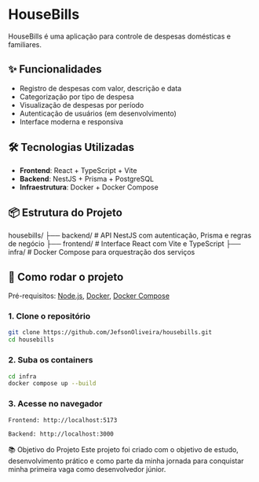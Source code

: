 # HouseBills

HouseBills é uma aplicação para controle de despesas domésticas e familiares.

## ✨ Funcionalidades

- Registro de despesas com valor, descrição e data
- Categorização por tipo de despesa
- Visualização de despesas por período
- Autenticação de usuários (em desenvolvimento)
- Interface moderna e responsiva

## 🛠️ Tecnologias Utilizadas

- **Frontend**: React + TypeScript + Vite
- **Backend**: NestJS + Prisma + PostgreSQL
- **Infraestrutura**: Docker + Docker Compose

## 📦 Estrutura do Projeto

housebills/
├── backend/ # API NestJS com autenticação, Prisma e regras de negócio
├── frontend/ # Interface React com Vite e TypeScript
├── infra/ # Docker Compose para orquestração dos serviços


## 🚀 Como rodar o projeto

Pré-requisitos: [Node.js](https://nodejs.org/), [Docker](https://www.docker.com/), [Docker Compose](https://docs.docker.com/compose/)

### 1. Clone o repositório

```bash
git clone https://github.com/JefsonOliveira/housebills.git
cd housebills
```

### 2. Suba os containers
```bash
cd infra
docker compose up --build
```

### 3. Acesse no navegador
```bash
Frontend: http://localhost:5173

Backend: http://localhost:3000
```

📚 Objetivo do Projeto
Este projeto foi criado com o objetivo de estudo, desenvolvimento prático e como parte da minha jornada para conquistar minha primeira vaga como desenvolvedor júnior.